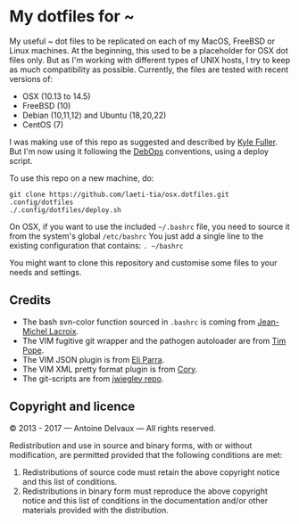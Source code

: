 My dotfiles for ~
=================

My useful ~ dot files to be replicated on each of my MacOS, FreeBSD or Linux machines.  At the beginning, this used to be a placeholder for OSX dot files only.  But as I'm working with different types of UNIX hosts, I try to keep as much compatibility as possible.  Currently, the files are tested with recent versions of:
- OSX (10.13 to 14.5)
- FreeBSD (10)
- Debian (10,11,12) and Ubuntu (18,20,22)
- CentOS (7)

I was making use of this repo as suggested and described by [Kyle Fuller][kf].  But I'm now using it following the [DebOps][debops] conventions, using a deploy script.

To use this repo on a new machine, do:

    git clone https://github.com/laeti-tia/osx.dotfiles.git .config/dotfiles
    ./.config/dotfiles/deploy.sh

On OSX, if you want to use the included `~/.bashrc` file, you need to source it from the system's global `/etc/bashrc`  You just add a single line to the existing configuration that contains: `. ~/bashrc`

You might want to clone this repository and customise some files to your needs and settings.


Credits
-------

- The bash svn-color function sourced in `.bashrc` is coming from [Jean-Michel Lacroix][jml].
- The VIM fugitive git wrapper and the pathogen autoloader are from [Tim Pope][tp].
- The VIM JSON plugin is from [Eli Parra][ep].
- The VIM XML pretty format plugin is from [Cory][cory].
- The git-scripts are from [jwiegley repo][jwiegley].


Copyright and licence
---------------------

© 2013 - 2017 — Antoine Delvaux — All rights reserved.

Redistribution and use in source and binary forms, with or without modification,
are permitted provided that the following conditions are met:

1. Redistributions of source code must retain the above copyright notice and this
   list of conditions.
2. Redistributions in binary form must reproduce the above copyright notice and
   this list of conditions in the documentation and/or other materials provided
   with the distribution.

[kf]: http://kylefuller.co.uk/posts/organising-dotfiles-in-a-git-repository/ "Organising dotfiles in a git repository"
[debops]: https://docs.debops.org/en/latest/ansible/roles/ansible-users/docs/index.html
[jml]: https://github.com/jmlacroix/svn-color
[tp]: http://github.com/tpope/vim-fugitive
[ep]: https://github.com/elzr/vim-json
[cory]: http://vim.wikia.com/wiki/Pretty-formatting_XML
[jwiegley]: https://github.com/jwiegley/git-scripts
